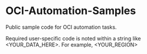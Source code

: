 # OCI-Automation-Samples
Public sample code for OCI automation tasks.

Required user-specific code is noted within a string like <YOUR_DATA_HERE>.   For example, <YOUR_REGION>
